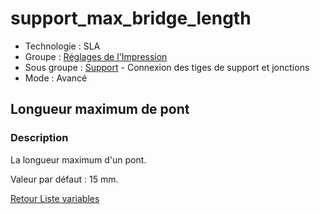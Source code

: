 # support_max_bridge_length

* Technologie : SLA
* Groupe : [Réglages de l'Impression](../sla_printer/sla_parameters.md)
* Sous groupe : [Support](../print_settings/print_settings.md#support) - Connexion des tiges de support et jonctions
* Mode : Avancé

## Longueur maximum de pont

### Description

La longueur maximum d'un pont.

Valeur par défaut : 15 mm.

[Retour Liste variables](variable_list.md)